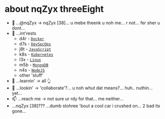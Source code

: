 # about nqZyx threeEight

- 👋 ...@nqZyx -> nqZyx [38]... u mebe theenk u noh me... r not... fer sher u dont...
- 👀 ...int'rests 
  - d4r - [`Docker`](https://docker.com)
  - d7s - [`DevSecOps`](https://www.devsecops.org)
  - j8t - [`JavaScript`](https://developer.mozilla.org/en-US/docs/Web/JavaScript)
  - k8s - [`Kubernetes`](https://kubernetes.io)
  - l3x - [`Linux`](https://www.linux.org)
  - m5b - [`MongoDB`](https://www.mongodb.com)
  - n4s - [`NodeJS`](https://nodejs.org)
  - other 'stuff'
- 🌱 ...learnin' -> all 👆 
- 💞️ ...lookin' -> 'collaborate'?... u noh whut dat means?... huh.. nuthin... yet...
- 📫 ...reach me -> not sure ur rdy for that... me neither...
- ...nqZyx \[38]??? ...dumb stohree 'bout a cool car i crushed on... 2 bad its gone...
<!---
nqzyx/nqzyx is a ✨ special ✨ repository because its `README.md` (this file) appears on your GitHub profile.
You can click the Preview link to take a look at your changes.
--->
